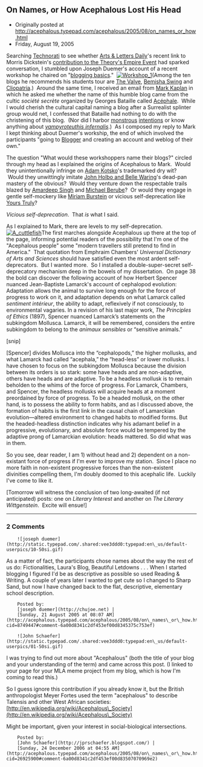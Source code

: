 ## On Names, or How Acephalous Lost His Head

 * Originally posted at http://acephalous.typepad.com/acephalous/2005/08/on_names_or_how.html
 * Friday, August 19, 2005



Searching [Technorati](http://technorati.com/search/www.thevalve.org) to see whether [Arts & Letters Daily](http://aldaily.com)'s recent link to Morris Dickstein's [contribution to the Theory's Empire Event](http://www.thevalve.org/go/valve/article/thinking\_about\_theorys\_empire/) had sparked conversation, I stumbled upon Joseph Duemer's account of a recent workshop he chaired on "[blogging basics](http://chujoe.net/index.php?id=545)."  [![Workshop\_1](http://acephalous.typepad.com/acephalous/images/workshop\_1.jpg "Workshop\_1")](http://acephalous.typepad.com/.shared/image.html?/photos/uncategorized/workshop\_1.jpg)(Among the ten blogs he recommends his students tour are [The Valve](http://www.thevalve.org/), [Bemisha Swing](http://jonathanmayhew.blogspot.com/) and [Cliopatria](http://hnn.us/blogs/2.html).)  Around the same time, I received an email from [Mark Kaplan](http://www.charlotte-street.blogspot.com/) in which he asked me whether the name of this humble blog came from the  cultic _société secrète_ organized by Georges Bataille called [Acéphale](http://en.wikipedia.org/wiki/Acephale).  While I would cherish the cultural capital naming a blog after a Surrealist splinter group would net, I confessed that Bataille had nothing to do with the christening of this blog.  (Nor did I harbor [monstrous](http://charlotte-street.blogspot.com/2005/07/oh-monstrous.html) [intentions](http://jdeanicite.typepad.com/i\_cite/2005/07/jelly\_fish\_or\_t.html) or know anything about [_vampyroteuthis infernalis_](http://www.long-sunday.net/long\_sunday/2005/08/the\_vampire\_squ.html).)  As I composed my reply to Mark I kept thinking about Duemer's workship, the end of which involved the participants "going to [Blogger](http://www.blogger.com/start) and creating an account and weblog of their own."  

The question "What would these workshoppers name their blogs?" circled through my head as I explained the origins of Acephalous to Mark.  Would they unintentionally infringe on [Adam Kotsko](http://www.adamkotsko.com/weblog/)'s trademarked dry wit?   Would they unwittingly imitate [John Holbo and Belle Waring](http://examinedlife.typepad.com/johnbelle/)'s dead-pan mastery of the obvious?  Would they venture down the respectable trails blazed by [Amardeep Singh](http://www.lehigh.edu/~amsp/blog.html) and [Michael Berube](http://www.michaelberube.com/index.php)?  Or would they engage in gentle self-mockery like [Miriam Burstein](http://littleprofessor.typepad.com/) or vicious self-deprecation like [Yours Truly](http://acephalous.typepad.com/)?

_Vicious self-deprecation_.  That _is_ what I said. 

As I explained to Mark, there are levels to my self-deprecation.  [![A\_cuttlefish](http://acephalous.typepad.com/acephalous/images/a\_cuttlefish.jpg "A\_cuttlefish")](http://acephalous.typepad.com/.shared/image.html?/photos/uncategorized/a\_cuttlefish.jpg)The first marches alongside Acephalous up there at the top of the page, informing potential readers of the possibility that I'm one of the "Acephalous people" some "modern travellers still pretend to find in America."  That quotation from Emphraim Chambers' _Universal Dictionary of Arts and Sciences_ should have satisfied even the most ardent self-deprecators.  But I wanted more.  So I installed a double-super-secret self-deprecatory mechanism deep in the bowels of my dissertation.  On page 38 the bold can discover the following account of how Herbert Spencer nuanced Jean-Baptiste Lamarck's account of cephalopod evolution:
Adaptation allows the animal to survive long enough for the force of
progress to work on it, and adaptation depends on what Lamarck called _sentiment
intérieur_,
the ability to adapt, reflexively if not consciously, to environmental
vagaries. In a revision of his last
major work, _The Principles of Ethics_ (1897),
Spencer nuanced Lamarck’s statements on the subkingdom Mollusca. Lamarck, it will be remembered, considers the
entire subkingdom to belong to the _animaux
sensibles_ or “sensitive animals.”

[snip]

[Spencer] divides Mollusca into
the “cephalopods,” the higher mollusks, and what Lamarck had called “acephala,”
the “head-less” or lower mollusks. I
have chosen to focus on the subkingdom Mollusca because the division between its
orders is so stark: some have heads and are non-adaptive, others have heads and
are adaptive. To be a headless mollusk
is to remain beholden to the whims of the force of progress. For Lamarck, Chambers, and Spencer, the
headless mollusks will acquire heads at a moment preordained by force of
progress. To be a headed mollusk, on the
other hand, is to possess the ability to form habits, and as I discussed above,
the formation of habits is the first link in the causal chain of Lamarckian
evolution—altered environment to changed habits to modified forms. But the headed-headless distinction indicates
why his adamant belief in a progressive, evolutionary, and absolute force would
be tempered by the adaptive prong of Lamarckian evolution: heads mattered. So did what was in them.

So you see, dear reader, I am 1) without head and 2) dependent on a non-existant force of progress if I'm ever to improve my station.  Since I place no more faith in non-existent progressive forces than the non-existent divinities compelling them, I'm doubly doomed to this acephalic life.  Luckily I've come to like it.

[Tomorrow will witness the conclusion of two long-awaited (if not anticipated) posts: one on _Literary Interest_ and another on _The Literary Wittgenstein_.  Excite will ensue!]

		

* * *

### 2 Comments 

		

                
[]()

	

		![joseph duemer](http://static.typepad.com/.shared:vee3ddd0:typepad:en\_us/default-userpics/10-50si.gif)
	

	

		

As a matter of fact, the participants chose names about the way the rest of us do: Fictionalities, Laura's Blog, Beautiful Letdowns . . . When I started blogging I figured I'd be as descriptive as possible so used Reading & Writing. A couple of years later I wanted to get cute so I changed to Sharp Sand, but now I have changed back to the flat, descriptive, elementary school description.

	

		Posted by:
		[joseph duemer](http://chujoe.net) |
		[Sunday, 21 August 2005 at 08:07 AM](http://acephalous.typepad.com/acephalous/2005/08/on\_names\_or\_how.html?cid=8749447#comment-6a00d8341c2df453ef00d8345375c753ef)

[]()

	

		![John Schaefer](http://static.typepad.com/.shared:vee3ddd0:typepad:en\_us/default-userpics/01-50si.gif)
	

	

		

I was trying to find out more about "Acephalous" (both the title of your blog and your understanding of the term) and came across this post. (I linked to your page for your MLA meme project from my blog, which is how I'm coming to read this.)

So I guess ignore this contribution if you already know it, but the British anthropologist Meyer Fortes used the term "acephalous" to describe Talensis and other West African societies: [http://en.wikipedia.org/wiki/Acephalous\_Society](http://en.wikipedia.org/wiki/Acephalous\_Society)

Might be important, given your interest in social-biological intersections.

	

		Posted by:
		[John Schaefer](http://jprschaefer.blogspot.com/) |
		[Sunday, 24 December 2006 at 04:55 AM](http://acephalous.typepad.com/acephalous/2005/08/on\_names\_or\_how.html?cid=26925900#comment-6a00d8341c2df453ef00d83507070969e2)

		

        